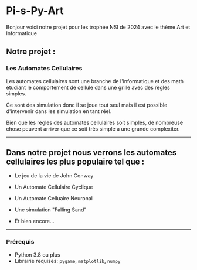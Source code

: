 
# Pi-s-Py-Art

Bonjour voici notre projet pour les trophée NSI de 2024 avec le thème Art et Informatique


## Notre projet : 

### Les Automates Cellulaires

Les automates cellulaires sont une branche de l'informatique et des math étudiant le comportement de cellule dans une grille avec des règles simples.

Ce sont des simulation donc il se joue tout seul mais il est possible d'intervenir dans les simulation en tant réel.

Bien que les règles des automates cellulaires soit simples, de nombreuse chose peuvent arriver que ce soit très simple a une grande complexiter.

---

##  Dans notre projet nous verrons les automates cellulaires les plus populaire tel que :

- Le jeu de la vie de John Conway
  
- Un Automate Cellulaire Cyclique

- Un Automate Celluaire Neuronal

- Une simulation "Falling Sand"

- Et bien encore...

---

### Prérequis

- Python 3.8 ou plus
- Librairie requises: `pygame`, `matplotlib`, `numpy`



